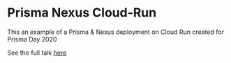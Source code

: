 # Prisma Nexus Cloud-Run

This an example of a Prisma & Nexus deployment on Cloud Run created for Prisma Day 2020

See the full talk [here](https://www.youtube.com/watch?v=WLsFF4mtqXQ)
